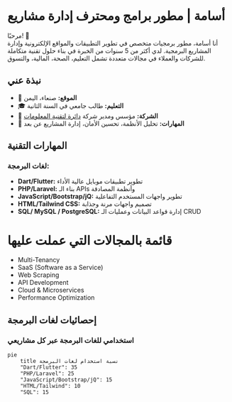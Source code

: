 # أسامة | مطور برامج ومحترف إدارة مشاريع

مرحبًا! 👋  
أنا أسامة، مطور برمجيات متخصص في تطوير التطبيقات والمواقع الإلكترونية وإدارة المشاريع البرمجية. لدي أكثر من 5 سنوات من الخبرة في بناء حلول تقنية متكاملة للشركات والعملاء في مجالات متعددة تشمل التعليم، الصحة، المالية، والتسوق.

## نبذة عني
- 📍 **الموقع:** صنعاء، اليمن
- 🎓 **التعليم:** طالب جامعي في السنة الثانية
- 🌱 **الشركة:** مؤسس ومدير شركة [دائرة لتقنية المعلومات](#)  
- 🧠 **المهارات:** تحليل الأنظمة، تحسين الأمان، إدارة المشاريع عن بعد

## المهارات التقنية

### لغات البرمجة:
- **Dart/Flutter:** تطوير تطبيقات موبايل عالية الأداء
- **PHP/Laravel:** بناء الـ APIs وأنظمة المصادقة
- **JavaScript/Bootstrap/jQ:** تطوير واجهات المستخدم التفاعلية
- **HTML/Tailwind CSS:** تصميم واجهات مرنة وجذابة
- **SQL/ MySQL / PostgreSQL:** إدارة قواعد البيانات وعمليات الـ CRUD

# قائمة بالمجالات التي عملت عليها

- Multi-Tenancy
- SaaS (Software as a Service)
- Web Scraping
- API Development
- Cloud & Microservices
- Performance Optimization


## إحصائيات لغات البرمجة

### استخدامي للغات البرمجة عبر كل مشاريعي

```mermaid
pie
    title نسبة استخدام لغات البرمجة
    "Dart/Flutter": 35
    "PHP/Laravel": 25
    "JavaScript/Bootstrap/jQ": 15
    "HTML/Tailwind": 10
    "SQL": 15
